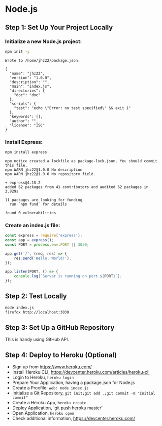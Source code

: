 # Node.js

## Step 1: Set Up Your Project Locally

### Initialize a new Node.js project:

```bash
npm init -y
```

```
Wrote to /home/jhz22/package.json:

{
  "name": "jhz22",
  "version": "1.0.0",
  "description": "",
  "main": "index.js",
  "directories": {
    "doc": "doc"
  },
  "scripts": {
    "test": "echo \"Error: no test specified\" && exit 1"
  },
  "keywords": [],
  "author": "",
  "license": "ISC"
}
```

### Install Express:

```bash
npm install express
```

```
npm notice created a lockfile as package-lock.json. You should commit this file.
npm WARN jhz22@1.0.0 No description
npm WARN jhz22@1.0.0 No repository field.

+ express@4.18.2
added 62 packages from 41 contributors and audited 62 packages in 2.929s

11 packages are looking for funding
  run `npm fund` for details

found 0 vulnerabilities
```

### Create an index.js file:

```js
const express = require('express');
const app = express();
const PORT = process.env.PORT || 3030;

app.get('/', (req, res) => {
    res.send('Hello, World!');
});

app.listen(PORT, () => {
    console.log(`Server is running on port ${PORT}`);
});
```

## Step 2: Test Locally

```bash
node index.js
firefox http://localhost:3030
```

## Step 3: Set Up a GitHub Repository

This is handy using GitHub API.

## Step 4: Deploy to Heroku (Optional)

* Sign up from https://www.heroku.com/
* Install Heroku CLI, https://devcenter.heroku.com/articles/heroku-cli
* Login to Heroku, `heroku login`
* Prepare Your Application, having a package.json for Node.js
* Create a Procfile: `web: node index.js`
* Initialize a Git Repository, `git init;git add .;git commit -m "Initial commit"`
* Create a Heroku App, `heroku create`
* Deploy Application, 'git push heroku master'
* Open Application, `heroku open`
* Check additional information, https://devcenter.heroku.com/
